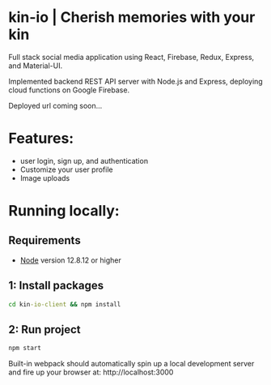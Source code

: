 # kin-io | Cherish memories with your kin

Full stack social media application using React, Firebase, Redux, Express, and Material-UI.  

Implemented backend REST API server with Node.js and Express, deploying cloud functions on Google Firebase.

Deployed url coming soon...

# Features:
- user login, sign up, and authentication
- Customize your user profile
- Image uploads

# Running locally:

## Requirements

- [Node](https://nodejs.org/en/) version 12.8.12 or higher 


## 1: Install packages
```bat
cd kin-io-client && npm install
```

## 2: Run project
```bat
npm start
```

Built-in webpack should automatically spin up a local development server and fire up your browser at: http://localhost:3000
